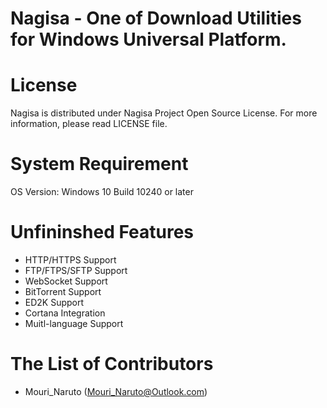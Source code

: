 # Nagisa - One of Download Utilities for Windows Universal Platform.

# License

Nagisa is distributed under Nagisa Project Open Source License. For more information, please read LICENSE file.

# System Requirement
OS Version: Windows 10 Build 10240 or later

# Unfininshed Features
- HTTP/HTTPS Support
- FTP/FTPS/SFTP Support
- WebSocket Support
- BitTorrent Support
- ED2K Support
- Cortana Integration
- Muitl-language Support

# The List of Contributors
- Mouri_Naruto (Mouri_Naruto@Outlook.com)
